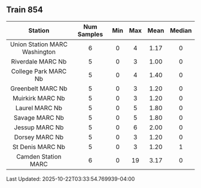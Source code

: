 ## Train 854

| Station | Num Samples | Min | Max | Mean | Median |
| :-----: | :---------: | :-: | :-: | :--: | :----: |
| Union Station MARC Washington | 6 | 0 | 4 | 1.17 | 0 |
| Riverdale MARC Nb | 5 | 0 | 3 | 1.00 | 0 |
| College Park MARC Nb | 5 | 0 | 4 | 1.40 | 0 |
| Greenbelt MARC Nb | 5 | 0 | 3 | 1.20 | 0 |
| Muirkirk MARC Nb | 5 | 0 | 3 | 1.20 | 0 |
| Laurel MARC Nb | 5 | 0 | 5 | 1.80 | 0 |
| Savage MARC Nb | 5 | 0 | 5 | 1.80 | 0 |
| Jessup MARC Nb | 5 | 0 | 6 | 2.00 | 0 |
| Dorsey MARC Nb | 5 | 0 | 3 | 1.20 | 0 |
| St Denis MARC Nb | 5 | 0 | 3 | 1.20 | 1 |
| Camden Station MARC | 6 | 0 | 19 | 3.17 | 0 |


Last Updated: 2025-10-22T03:33:54.769939-04:00